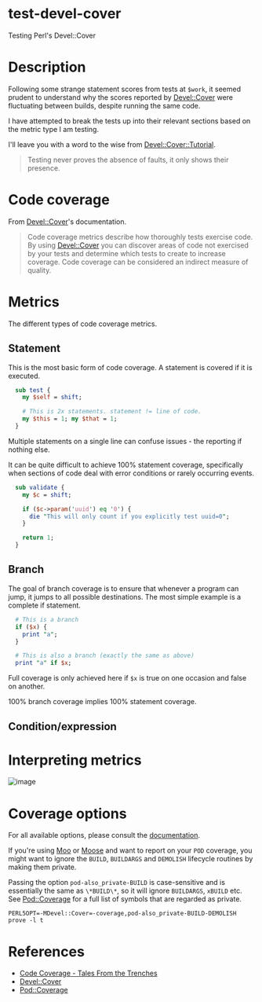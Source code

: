 # test-devel-cover
Testing Perl's Devel::Cover

# Description
Following some strange statement scores from tests at `$work`, it seemed
prudent to understand why the scores reported by [Devel::Cover](http://p3rl.org/Devel::Cover)
were fluctuating between builds, despite running the same code.

I have attempted to break the tests up into their relevant sections based on
the metric type I am testing.

I'll leave you with a word to the wise from
[Devel::Cover::Tutorial](http://p3rl.org/Devel::Cover::Tutorial).

> Testing never proves the absence of faults, it only shows their presence.

# Code coverage
From [Devel::Cover](http://p3rl.org/Devel::Cover)'s documentation.

> Code coverage metrics describe how thoroughly tests exercise code. By using
> [Devel::Cover](http://p3rl.org/Devel::Cover) you can discover areas of code not
> exercised by your tests and determine which tests to create to increase
> coverage. Code coverage can be considered an indirect measure of quality.

# Metrics
The different types of code coverage metrics.

## Statement
This is the most basic form of code coverage. A statement is covered if it is
executed.

```perl
  sub test {
    my $self = shift;

    # This is 2x statements. statement != line of code.
    my $this = 1; my $that = 1;
  }
```

Multiple statements on a single line can confuse issues - the reporting if
nothing else.

It can be quite difficult to achieve 100% statement coverage, specifically when
sections of code deal with error conditions or rarely occurring events.

```perl
  sub validate {
    my $c = shift;

    if ($c->param('uuid') eq '0') {
      die "This will only count if you explicitly test uuid=0";
    }

    return 1;
  }
```

## Branch
The goal of branch coverage is to ensure that whenever a program can jump, it
jumps to all possible destinations. The most simple example is a complete if
statement.

```perl
  # This is a branch
  if ($x) {
    print "a";
  }

  # This is also a branch (exactly the same as above)
  print "a" if $x;
```

Full coverage is only achieved here if `$x` is true on one occasion and false on
another.

100% branch coverage implies 100% statement coverage.

## Condition/expression

# Interpreting metrics
![image](https://cloud.githubusercontent.com/assets/1439360/19964977/a709a6a8-a1bc-11e6-94f3-a69a701eb4d2.png)

# Coverage options
For all available options, please consult the
[documentation](http://p3rl.org/Devel::Cover#OPTIONS).

If you're using [Moo](http://p3rl.org/Moo) or [Moose](http://p3rl.org/Moose) and
want to report on your `POD` coverage, you might want to ignore the `BUILD`,
`BUILDARGS` and `DEMOLISH` lifecycle routines by making them private.

Passing the option `pod-also_private-BUILD` is case-sensitive and is essentially
the same as `\*BUILD\*`, so it will ignore `BUILDARGS`, `xBUILD` etc. See
[Pod::Coverage](https://p3rl.org/Pod::Coverage#Methods) for a full list of
symbols that are regarded as private.

```
PERL5OPT=-MDevel::Cover=-coverage,pod-also_private-BUILD-DEMOLISH prove -l t
```

# References

  - [Code Coverage - Tales From the Trenches](http://pjcj.net/presentations/yapc-eu-2003-dc/slide001.html)
  - [Devel::Cover](https://p3rl.org/Devel::Cover)
  - [Pod::Coverage](https://p3rl.org/Pod::Coverage)
